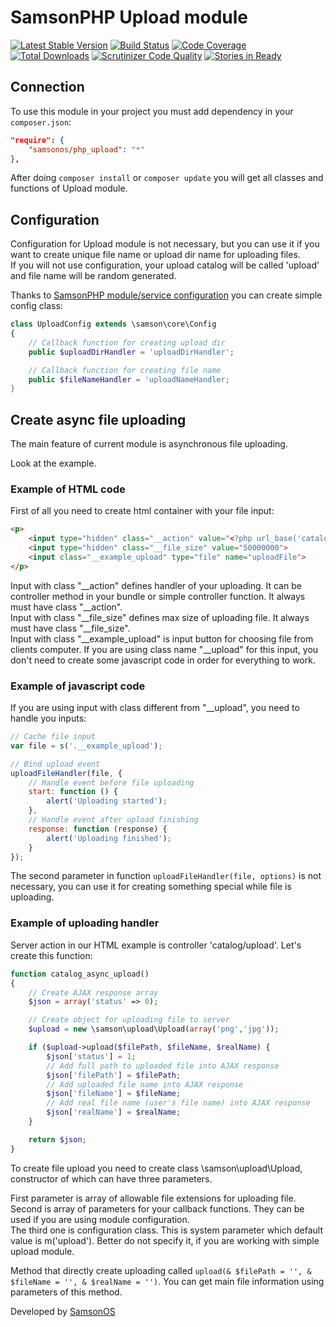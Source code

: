 # SamsonPHP Upload module

[![Latest Stable Version](https://poser.pugx.org/samsonos/php_upload/v/stable.svg)](https://packagist.org/packages/samsonos/php_upload)
[![Build Status](https://scrutinizer-ci.com/g/samsonos/php_upload/badges/build.png?b=master)](https://scrutinizer-ci.com/g/samsonos/php_upload/badges/build.png?b=master)
[![Code Coverage](https://scrutinizer-ci.com/g/samsonos/php_upload/badges/coverage.png?b=master)](https://scrutinizer-ci.com/g/samsonos/php_upload/?branch=master)
[![Total Downloads](https://poser.pugx.org/samsonos/php_upload/downloads.svg)](https://packagist.org/packages/samsonos/php_upload)
[![Scrutinizer Code Quality](https://scrutinizer-ci.com/g/samsonos/php_upload/badges/quality-score.png?b=master)](https://scrutinizer-ci.com/g/samsonos/php_upload/?branch=master)
[![Stories in Ready](https://badge.waffle.io/samsonos/php_upload.png?label=ready&title=Ready)](https://waffle.io/samsonos/php_upload)

## Connection
To use this module in your project you must add dependency in your ```composer.json```:
```json
"require": {
    "samsonos/php_upload": "*"
},
```
After doing ```composer install``` or ```composer update``` you will get all classes and functions of Upload module.

## Configuration

Configuration for Upload module is not necessary, but you can use it if you want to create unique file name or upload dir name for uploading files.<br />
If you will not use configuration, your upload catalog will be called 'upload' and file name will be random generated.

Thanks to [SamsonPHP module/service configuration](https://github.com/samsonphp/config) you can create simple config class:

```php
class UploadConfig extends \samson\core\Config
{
    // Callback function for creating upload dir
    public $uploadDirHandler = 'uploadDirHandler';

    // Callback function for creating file name
    public $fileNameHandler = 'uploadNameHandler;
}
```

## Create async file uploading

The main feature of current module is asynchronous file uploading.

Look at the example.

### Example of HTML code
First of all you need to create html container with your file input:

```html
<p>
    <input type="hidden" class="__action" value="<?php url_base('catalog/upload'); ?>">
    <input type="hidden" class="__file_size" value="50000000">
    <input class="__example_upload" type="file" name="uploadFile">
</p>
```

Input with class "__action" defines handler of your uploading. It can be controller method in your bundle or simple controller function. It always must have class "__action".<br />
Input with class "__file_size" defines max size of uploading file. It always must have class "__file_size".<br />
Input with class "__example_upload" is input button for choosing file from clients computer. If you are using class name "__upload" for this input, you don't need to create some javascript code in order for everything to work.

### Example of javascript code
If you are using input with class different from "__upload", you need to handle you inputs:
```js
// Cache file input
var file = s('.__example_upload');

// Bind upload event
uploadFileHandler(file, {
    // Handle event before file uploading
    start: function () {
        alert('Uploading started');
    },
    // Handle event after upload finishing
    response: function (response) {
        alert('Uploading finished');
    }
});
```

The second parameter in function ```uploadFileHandler(file, options)``` is not necessary, you can use it for creating something special while file is uploading.

### Example of uploading handler
Server action in our HTML example is controller 'catalog/upload'.
Let's create this function:
```php
function catalog_async_upload()
{
    // Create AJAX response array
    $json = array('status' => 0);

    // Create object for uploading file to server
    $upload = new \samson\upload\Upload(array('png','jpg'));

    if ($upload->upload($filePath, $fileName, $realName) {
        $json['status'] = 1;
        // Add full path to uploaded file into AJAX response
        $json['filePath'] = $filePath;
        // Add uploaded file name into AJAX response
        $json['fileName'] = $fileName;
        // Add real file name (user's file name) into AJAX response
        $json['realName'] = $realName;
    }

    return $json;
}
```

To create file upload you need to create class \samson\upload\Upload, constructor of which can have three parameters.

First parameter is array of allowable file extensions for uploading file.<br />
Second is array of parameters for your callback functions. They can be used if you are using module configuration.<br />
The third one is configuration class. This is system parameter which default value is m('upload'). Better do not specify it, if you are working with simple upload module.

Method that directly create uploading called ``` upload(& $filePath = '', & $fileName = '', & $realName = '') ```.
You can get main file information using parameters of this method.

Developed by [SamsonOS](http://samsonos.com/)